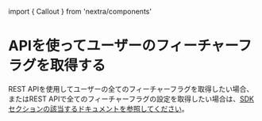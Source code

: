 import { Callout } from 'nextra/components'

# APIを使ってユーザーのフィーチャーフラグを取得する

REST APIを使用してユーザーの全てのフィーチャーフラグを取得したい場合、またはREST APIで全てのフィーチャーフラグの設定を取得したい場合は、[SDKセクションの該当するドキュメントを参照してください](../sdk/retrieve-feature-flags-with-api.md)。
